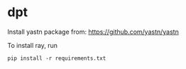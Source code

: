 # dpt

Install yastn package from:
https://github.com/yastn/yastn

To install ray, run

``` shell
pip install -r requirements.txt
```
